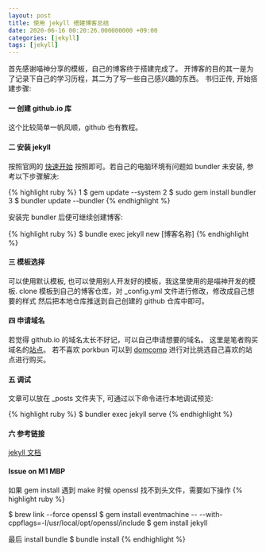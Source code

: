 ```yaml
---
layout: post
title: 使用 jekyll 搭建博客总结
date: 2020-06-16 00:20:26.000000000 +09:00
categories: [jekyll]
tags: [jekyll]
---
```


首先感谢喵神分享的模板，自己的博客终于搭建完成了。
开博客的目的其一是为了记录下自己的学习历程，其二为了写一些自己感兴趣的东西。
书归正传, 开始搭建步骤:

#### 一 创建 github.io 库

这个比较简单一帆风顺，github 也有教程。

#### 二 安装 jekyll

按照官网的 [快速开始][jekyll-quickstart] 按照即可。若自己的电脑环境有问题如 bundler 未安装, 参考以下步骤解决:

{% highlight ruby %}
1 $ gem update --system
2 $ sudo gem install bundler
3 $ bundler update --bundler
{% endhighlight %}

安装完 bundler 后便可继续创建博客:

{% highlight ruby %}
$ bundle exec jekyll new [博客名称]
{% endhighlight %}

#### 三 模板选择

可以使用默认模板, 也可以使用别人开发好的模板，我这里使用的是喵神开发的模板. clone 模板到自己的博客仓库，对 \_config.yml 文件进行修改，修改成自己想要的样式
然后把本地仓库推送到自己创建的 github 仓库中即可。

#### 四 申请域名

若觉得 github.io 的域名太长不好记，可以自己申请想要的域名。
这里是笔者购买域名的[站点][porkbun]。
若不喜欢 porkbun 可以到 [domcomp][domcomp] 进行对比挑选自己喜欢的站点进行购买。

#### 五 调试

文章可以放在 \_posts 文件夹下, 可通过以下命令进行本地调试预览:

{% highlight ruby %}
$ bundler exec jekyll serve
{% endhighlight %}

#### 六 参考链接

[jekyll 文档][jekyll-docs]

[domcomp]: https://www.domcomp.com/
[porkbun]: https://porkbun.com/
[jekyll-docs]: http://jekyllrb.com/docs/home
[jekyll-quickstart]: http://jekyllcn.com/docs/quickstart/

#### Issue on M1 MBP

如果 gem install 遇到 make 时候 openssl 找不到头文件，需要如下操作
{% highlight ruby %}

$ brew link --force openssl
$ gem install eventmachine -- --with-cppflags=-I/usr/local/opt/openssl/include
$ gem install jekyll

最后 install bundle
$ bundle install
{% endhighlight %}
